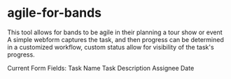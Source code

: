 # agile-for-bands
This tool allows for bands to be agile in their planning a tour show or event
A simple webform captures the task, and then progress can be determined in a customized workflow, custom status allow for visibility of the task's progress.

Current Form Fields:
Task Name
Task Description
Assignee
Date
